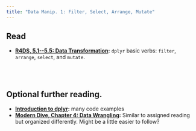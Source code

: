 ```yaml
---
title: "Data Manip. 1: Filter, Select, Arrange, Mutate"
---
```


## Read

- **[R4DS, 5.1--5.5: Data Transformation](https://r4ds.had.co.nz/transform.html):** `dplyr` basic verbs: `filter`, `arrange`, `select`, and `mutate`.


<br><br>

## Optional further reading.

- **[Introduction to dplyr](https://cran.r-project.org/web/packages/dplyr/vignettes/dplyr.html):** many code examples
- **[Modern Dive, Chapter 4: Data Wrangling](https://moderndive.com/4-wrangling.html):** Similar to assigned reading but organized differently. Might be a little easier to follow?